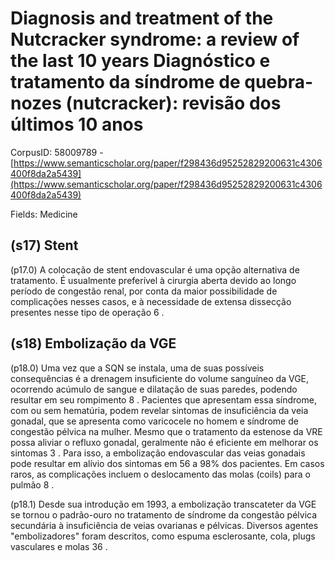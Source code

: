 # Diagnosis and treatment of the Nutcracker syndrome: a review of the last 10 years Diagnóstico e tratamento da síndrome de quebra-nozes (nutcracker): revisão dos últimos 10 anos

CorpusID: 58009789 - [https://www.semanticscholar.org/paper/f298436d95252829200631c4306400f8da2a5439](https://www.semanticscholar.org/paper/f298436d95252829200631c4306400f8da2a5439)

Fields: Medicine

## (s17) Stent
(p17.0) A colocação de stent endovascular é uma opção alternativa de tratamento. É usualmente preferível à cirurgia aberta devido ao longo período de congestão renal, por conta da maior possibilidade de complicações nesses casos, e à necessidade de extensa dissecção presentes nesse tipo de operação 6 .
## (s18) Embolização da VGE
(p18.0) Uma vez que a SQN se instala, uma de suas possíveis consequências é a drenagem insuficiente do volume sanguíneo da VGE, ocorrendo acúmulo de sangue e dilatação de suas paredes, podendo resultar em seu rompimento 8 . Pacientes que apresentam essa síndrome, com ou sem hematúria, podem revelar sintomas de insuficiência da veia gonadal, que se apresenta como varicocele no homem e síndrome de congestão pélvica na mulher. Mesmo que o tratamento da estenose da VRE possa aliviar o refluxo gonadal, geralmente não é eficiente em melhorar os sintomas 3 . Para isso, a embolização endovascular das veias gonadais pode resultar em alívio dos sintomas em 56 a 98% dos pacientes. Em casos raros, as complicações incluem o deslocamento das molas (coils) para o pulmão 8 .

(p18.1) Desde sua introdução em 1993, a embolização transcateter da VGE se tornou o padrão-ouro no tratamento de síndrome da congestão pélvica secundária à insuficiência de veias ovarianas e pélvicas. Diversos agentes "embolizadores" foram descritos, como espuma esclerosante, cola, plugs vasculares e molas 36 .
